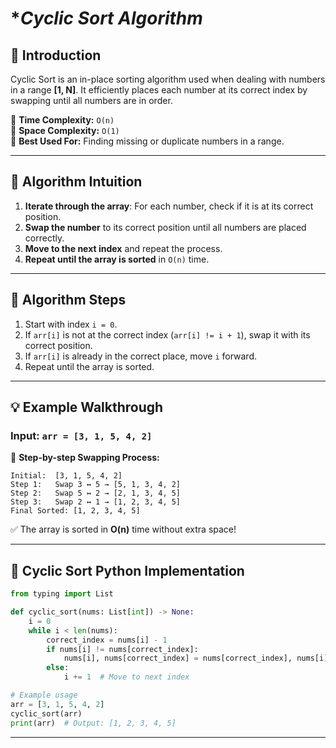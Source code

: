 # **Cyclic Sort Algorithm*

## 🚀 **Introduction**
Cyclic Sort is an in-place sorting algorithm used when dealing with numbers in a range **[1, N]**. It efficiently places each number at its correct index by swapping until all numbers are in order.

🔹 **Time Complexity:** `O(n)`  
🔹 **Space Complexity:** `O(1)`  
🔹 **Best Used For:** Finding missing or duplicate numbers in a range.

---

## 📌 **Algorithm Intuition**
1. **Iterate through the array**: For each number, check if it is at its correct position.
2. **Swap the number** to its correct position until all numbers are placed correctly.
3. **Move to the next index** and repeat the process.
4. **Repeat until the array is sorted** in `O(n)` time.

---

## 🎯 **Algorithm Steps**
1. Start with index `i = 0`.
2. If `arr[i]` is not at the correct index (`arr[i] != i + 1`), swap it with its correct position.
3. If `arr[i]` is already in the correct place, move `i` forward.
4. Repeat until the array is sorted.

---

## **💡 Example Walkthrough**
### **Input:** `arr = [3, 1, 5, 4, 2]`

🔄 **Step-by-step Swapping Process:**
```
Initial:  [3, 1, 5, 4, 2]
Step 1:   Swap 3 ↔ 5 → [5, 1, 3, 4, 2]
Step 2:   Swap 5 ↔ 2 → [2, 1, 3, 4, 5]
Step 3:   Swap 2 ↔ 1 → [1, 2, 3, 4, 5]
Final Sorted: [1, 2, 3, 4, 5]
```
✅ The array is sorted in **O(n)** time without extra space!

---

## 📌 **Cyclic Sort Python Implementation**
```python
from typing import List

def cyclic_sort(nums: List[int]) -> None:
    i = 0
    while i < len(nums):
        correct_index = nums[i] - 1
        if nums[i] != nums[correct_index]:
            nums[i], nums[correct_index] = nums[correct_index], nums[i]  # Swap
        else:
            i += 1  # Move to next index

# Example usage
arr = [3, 1, 5, 4, 2]
cyclic_sort(arr)
print(arr)  # Output: [1, 2, 3, 4, 5]
```

---


